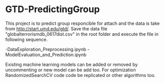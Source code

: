# GTD-PredictingGroup

This project is to predict group responcible for attach and the data is take from http://start.umd.edu/gtd/.
Save the data file "globalterrorismdb_0617dist.csv" in the root folder and execute the file in following sequence.

-DataExploration_Preprocessing.ipynb
-ModelEvaluation_and_Prediction.ipynb

Existing machine learning models can be added or removed by uncommenting or new model can be add too. For optimization RandomizedSearchCV code code be replicated or other algorithms too.
